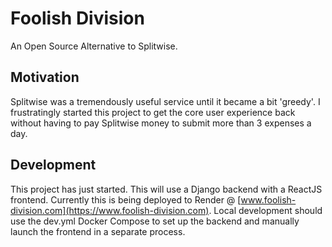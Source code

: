 # Foolish Division
An Open Source Alternative to Splitwise.

## Motivation
Splitwise was a tremendously useful service until it became a bit 'greedy'. I frustratingly started this project to get
the core user experience back without having to pay Splitwise money to submit more than 3 expenses a day.

## Development
This project has just started. This will use a Django backend with a ReactJS frontend. Currently this is being 
deployed to Render @ [www.foolish-division.com](https://www.foolish-division.com). Local development should use the
dev.yml Docker Compose to set up the backend and manually launch the frontend in a separate process.